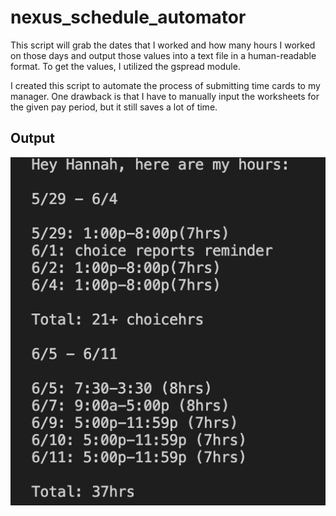# nexus_schedule_automator

This script will grab the dates that I worked and how many hours I worked on those days and output those values into a text file in a human-readable format. To get the values, I utilized the gspread module.

I created this script to automate the process of submitting time cards to my manager. One drawback is that I have to manually input the worksheets for the given pay period, but it still saves a lot of time. 

## Output 
![](Output.png)
